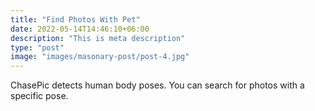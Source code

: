 ```yaml
---
title: "Find Photos With Pet"
date: 2022-05-14T14:46:10+06:00
description: "This is meta description"
type: "post"
image: "images/masonary-post/post-4.jpg"
---
```


ChasePic detects human body poses. You can search for photos with a specific pose. 